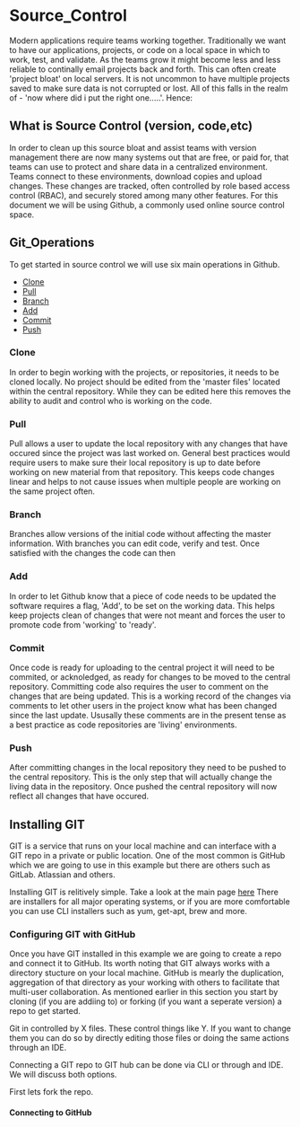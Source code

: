 # Source_Control

Modern applications require teams working together.  Traditionally we want to have our applications, projects, or code on a local space in which to work, test, and validate.  As the teams grow it might become less and less reliable to continally email projects back and forth.  This can often create 'project bloat' on local servers.  It is not uncommon to have multiple projects saved to make sure data is not corrupted or lost.  All of this falls in the realm of - 'now where did i put the right one.....'.  Hence:

## What is Source Control (version, code,etc)

In order to clean up this source bloat and assist teams with version management there are now many systems out that are free, or paid for, that teams can use to protect and share data in a centralized environment.  Teams connect to these environments, download copies and upload changes.  These changes are tracked, often controlled by role based access control (RBAC), and securely stored among many other features.  For this document we will be using Github, a commonly used online source control space.

## Git_Operations

To get started in source control we will use six main operations in Github.  
- [Clone](#Clone)
- [Pull](#Pull)
- [Branch](#Branch)
- [Add](#Add)
- [Commit](#Commit)
- [Push](#Push)

### Clone

In order to begin working with the projects, or repositories, it needs to be cloned locally.  No project should be edited from the 'master files' located within the central repository.  While they can be edited here this removes the ability to audit and control who is working on the code.

### Pull

Pull allows a user to update the local repository with any changes that have occured since the project was last worked on.  General best practices would require users to make sure their local repository is up to date before working on new material from that repository.  This keeps code changes linear and helps to not cause issues when multiple people are working on the same project often.

### Branch

Branches allow versions of the initial code without affecting the master information.  With branches you can edit code, verify and test.  Once satisfied with the changes the code can then 

### Add

In order to let Github know that a piece of code needs to be updated the software requires a flag, 'Add', to be set on the working data.  This helps keep projects clean of changes that were not meant and forces the user to promote code from 'working' to 'ready'.

### Commit

Once code is ready for uploading to the central project it will need to be commited, or acknoledged, as ready for changes to be moved to the central repository.  Committing code also requires the user to comment on the changes that are being updated.  This is a working record of the changes via comments to let other users in the project know what has been changed since the last update.  Ususally these comments are in the present tense as a best practice as code repositories are 'living' environments.

### Push

After committing changes in the local repository they need to be pushed to the central repository.  This is the only step that will actually change the living data in the repository.  Once pushed the central repository will now reflect all changes that have occured.  

## Installing GIT
GIT is a service that runs on your local machine and can interface with a GIT repo in a private or public location. One of the most common is GitHub which we are going to use in this example but there are others such as GitLab. Atlassian and others. 

Installing GIT is relitively simple. Take a look at the main page [here](https://git-scm.com/)
There are installers for all major operating systems, or if you are more comfortable you can use CLI installers such as yum, get-apt, brew and more. 

### Configuring GIT with GitHub

Once you have GIT installed in this example we are going to create a repo and connect it to GitHub. Its worth noting that GIT always works with a directory stucture on your local machine. GitHub is mearly the duplication, aggregation of that directory as your working with others to facilitate that multi-user collaboration. As mentioned earlier in this section you start by cloning (if you are addiing to) or forking (if you want a seperate version) a repo to get started.

Git in controlled by X files. These control things like Y. If you want to change them you can do so by directly editing those files or doing the same actions through an IDE.

Connecting a GIT repo to GIT hub can be done via CLI or through and IDE. We will discuss both options.

First lets fork the repo.

#### Connecting to GitHub

